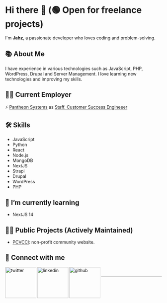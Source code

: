 # Hi there 👋 (🟢 Open for freelance projects)

I'm **Jahz**, a passionate developer who loves coding and problem-solving.

## 📚 About Me

I have experience in various technologies such as JavaScript, PHP, WordPress, Drupal and Server Management. I love learning new technologies and improving my skills.

## 🧑‍💼 Current Employer
⚡ [Pantheon Systems](https://pantheon.io) as [Staff. Customer Success Engineeer](https://www.linkedin.com/in/jahz/)

## 🛠️ Skills

- JavaScript
- Python
- React
- Node.js
- MongoDB
- NextJS
- Strapi
- Drupal
- WordPress
- PHP

## 🌱 I’m currently learning

- NextJS 14

## 👨‍💻 Public Projects (Actively Maintained)

- [PCVCCI](https://www.pcvcci.com): non-profit community website.

## 🔗 Connect with me

[<img align="left" alt="twitter" width="100px" src="https://img.shields.io/badge/Twitter-1DA1F2?style=for-the-badge&logo=twitter&logoColor=white" />][twitter]
[<img align="left" alt="linkedin" width="100px" src="https://img.shields.io/badge/LinkedIn-0077B5?style=for-the-badge&logo=linkedin&logoColor=white" />][linkedin]
[<img align="left" alt="github" width="100px" src="https://img.shields.io/badge/GitHub-181717?style=for-the-badge&logo=github&logoColor=white" />][github]

<br />

---

[twitter]: https://twitter.com/dev_jahz
[linkedin]: https://linkedin.com/in/jahz
[github]: https://github.com/jahzlariosa

